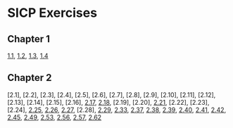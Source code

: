 # SICP Exercises

## Chapter 1

[1.1](./chapter1/1.1.rkt), [1.2](./chapter1/1.2.rkt), [1.3](./chapter1/1.3.rkt), [1.4](./chapter1/1.4.rkt)

## Chapter 2

[2.1], [2.2], [2.3], [2.4], [2.5], [2.6], [2.7], [2.8], [2.9], [2.10], [2.11], [2.12], [2.13], [2.14], [2.15], [2.16], [2.17](./chapter2/2.17.rkt), [2.18](./chapter2/2.18.rkt), [2.19], [2.20], [2.21](./chapter2/2.21.rkt), [2.22], [2.23], [2.24], [2.25](./chapter2/2.25.rkt), [2.26](./chapter2/2.26.rkt), [2.27](./chapter2/2.27.rkt), [2.28], [2.29](./chapter2/2.29.rkt), [2.33](./chapter2/2.33.rkt), [2.37](./chapter2/2.37.rkt), [2.38](./chapter2/2.38.txt), [2.39](./chapter2/2.39.rkt), [2.40](./chapter2/2.40.rkt), [2.41](./chapter2/2.41.rkt), [2.42](./chapter2/2.42.rkt), [2.45](./chapter2/2.45.rkt), [2.49](./chapter2/2.49.rkt), [2.53](./chapter2/2.53.rkt), [2.56](./chapter2/2.56.rkt), [2.57](./chapter2/2.57.rkt), [2.62](./chapter2/2.62.rkt)
